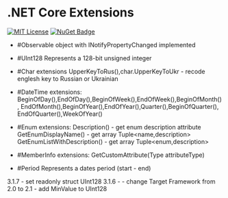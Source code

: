 # .NET Core Extensions

[![MIT License](https://img.shields.io/badge/license-MIT-red.svg)](https://github.com/sabatex/Extensions/blob/master/LICENSE.TXT)
[![NuGet Badge](https://buildstats.info/nuget/sabatex.Extensions)](https://www.nuget.org/packages/sabatex.Extensions/)


 - #Observable object with INotifyPropertyChanged implemented

 - #UInt128 Represents a 128-bit unsigned integer

 - #Char extensions     UpperKeyToRus(),char.UpperKeyToUkr - recode englesh key to Russian or Ukrainian

 - #DateTime extensions: BeginOfDay(),EndOfDay(),BeginOfWeek(),EndOfWeek(),BeginOfMonth(),
                        EndOfMonth(),BeginOfYear(),EndOfYear(),Quarter(),BeginOfQuarter(),
                        EndOfQuarter(),WeekOfYear()
 
 - #Enum extensions:   Description() - get enum description attribute
                      GetEnumDisplayName()  - get array Tuple<name,description> 
                      GetEnumListWithDescription() - get array Tuple<enum,description>

 - #MemberInfo extensions: GetCustomAttribute(Type attributeType) 

 - #Period Represents a dates period (start - end)  


 3.1.7
     - set readonly struct UInt128
 3.1.6 -
      - change Target Framework from 2.0 to 2.1
      - add MinValue to UInt128

